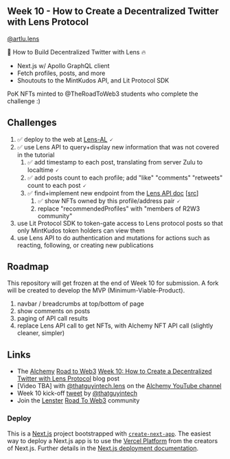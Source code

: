 ## Week 10 - How to Create a Decentralized Twitter with Lens Protocol
[@artlu.lens](https://lenster.xyz/u/artlu.lens)

🥦 How to Build Decentralized Twitter with Lens 🔥

- Next.js w/ Apollo GraphQL client
- Fetch profiles, posts, and more
- Shoutouts to the MintKudos API, and Lit Protocol SDK

PoK NFTs minted to @TheRoadToWeb3 students who complete the challenge :)

## Challenges

1. ✅ deploy to the web at [Lens-AL](https://lens-al.vercel.app/) 🗸
2. ✅ use Lens API to query+display new information that was not covered in the tutorial
   1. ✅ add timestamp to each post, translating from server Zulu to localtime 🗸
   2. ✅ add posts count to each profile; add "like" "comments" "retweets" count to each post 🗸
   3. ✅ find+implement new endpoint from the [Lens API doc](https://docs.lens.xyz) [[src](https://github.com/aave/lens-api-examples)]
      1. ✅ show NFTs owned by this profile/address pair 🗸
      2. replace "recommendedProfiles" with "members of R2W3 community"
3. use Lit Protocol SDK to token-gate access to Lens protocol posts so that only MintKudos token holders can view them
4. use Lens API to do authentication and mutations for actions such as reacting, following, or creating new publications

## Roadmap

This repository will get frozen at the end of Week 10 for submission.  A fork will be created to develop the MVP (Minimum-Viable-Product).

1. navbar / breadcrumbs at top/bottom of page
2. show comments on posts
3. paging of API call results
4. replace Lens API call to get NFTs, with Alchemy NFT API call (slightly cleaner, simpler)

## Links
* The [Alchemy](https://www.alchemy.com/) [Road to Web3](https://docs.alchemy.com/alchemy/road-to-web3/welcome-to-the-road-to-web3) [Week 10: How to Create a Decentralized Twitter with Lens Protocol](https://docs.alchemy.com/alchemy/road-to-web3/weekly-learning-challenges/10.-how-to-create-a-decentralized-twitter-with-lens-protocol) blog post
* [Video TBA] with [@thatguyintech.lens](https://lenster.xyz/u/thatguyintech.lens) on the [Alchemy YouTube channel](https://www.youtube.com/channel/UCtvTdPZWUwW4whk9CLlCBug)
* Week 10 kick-off [tweet](https://twitter.com/thatguyintech/status/1547585019983499268) by [@thatguyintech](https://twitter.com/thatguyintech)
* Join the [Lenster](https://lenster.xyz) [Road To Web3](https://lenster.xyz/communities/0x25c4-0x0c) community

### Deploy

This is a [Next.js](https://nextjs.org/) project bootstrapped with [`create-next-app`](https://github.com/vercel/next.js/tree/canary/packages/create-next-app). The easiest way to deploy a Next.js app is to use the [Vercel Platform](https://vercel.com/new?utm_medium=default-template&filter=next.js&utm_source=create-next-app&utm_campaign=create-next-app-readme) from the creators of Next.js. Further details in the [Next.js deployment documentation](https://nextjs.org/docs/deployment).
